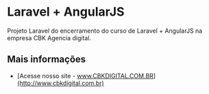 # Laravel + AngularJS
Projeto Laravel do encerramento do curso de Laravel + AngularJS na empresa CBK Agencia digital.

## Mais informações
* [Acesse nosso site - www.CBKDIGITAL.COM.BR](http://www.cbkdigital.com.br)